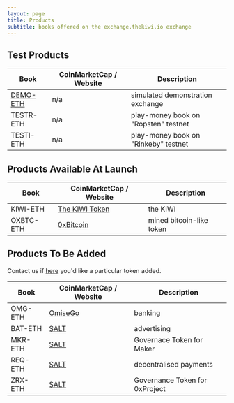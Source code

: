 ```yaml
---
layout: page
title: Products
subtitle: books offered on the exchange.thekiwi.io exchange
---
```


## Test Products

|Book|CoinMarketCap / Website|Description|
|------|----|----|
|[DEMO-ETH](http://exchange.thekiwi.io/exchange/?pairId=DEMO-ETH&vu=1)|n/a|simulated demonstration exchange|
|TESTR-ETH|n/a|play-money book on "Ropsten" testnet|
|TESTI-ETH|n/a|play-money book on "Rinkeby" testnet|

## Products Available At Launch

|Book|CoinMarketCap / Website|Description|
|------|----|----|
|KIWI-ETH|[The KIWI Token](https://thekiwi.online/)|the KIWI|
|OXBTC-ETH|[0xBitcoin](http://0xbitcoin.org/)|mined bitcoin-like token|

## Products To Be Added

Contact us if [here](/help/listing-a-token/) you'd like a particular token added.

|Book|CoinMarketCap / Website|Description|
|------|----|----|
|OMG-ETH|[OmiseGo](https://coinmarketcap.com/assets/omisego/)|banking|
|BAT-ETH|[SALT](https://coinmarketcap.com/currencies/basic-attention-token/)|advertising|
|MKR-ETH|[SALT](https://coinmarketcap.com/currencies/maker/)|Governace Token for Maker|
|REQ-ETH|[SALT](https://coinmarketcap.com/currencies/request-network/)|decentralised payments|
|ZRX-ETH|[SALT](https://coinmarketcap.com/currencies/0x/)|Governance Token for 0xProject|
